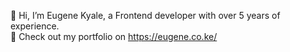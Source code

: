 👋 Hi, I’m Eugene Kyale, a Frontend developer with over 5 years of experience.  
👀 Check out my portfolio on https://eugene.co.ke/

<!---
EugeneKyale/EugeneKyale is a ✨ special ✨ repository because its `README.md` (this file) appears on your GitHub profile.
You can click the Preview link to take a look at your changes.
--->

